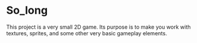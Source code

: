 # So_long

This project is a very small 2D game. Its purpose is to make you work with textures, sprites, and some other very basic gameplay elements.
